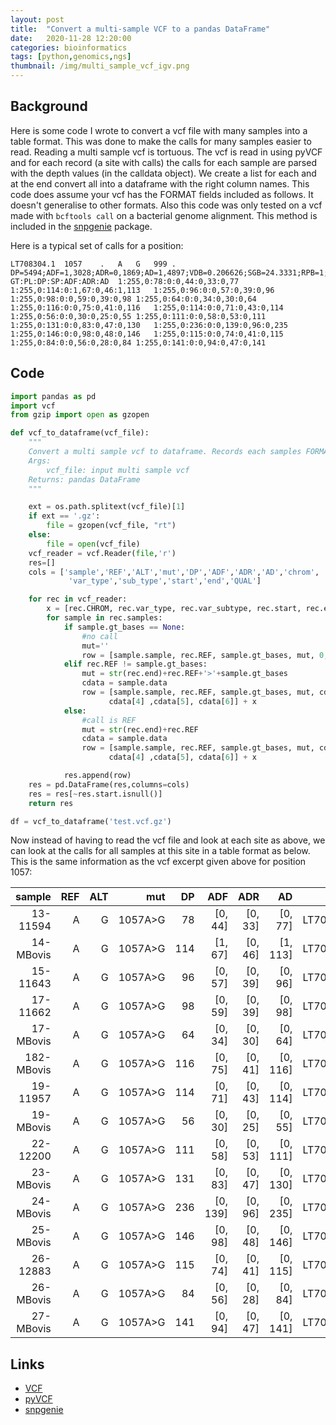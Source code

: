 ```yaml
---
layout: post
title:  "Convert a multi-sample VCF to a pandas DataFrame"
date:   2020-11-28 12:20:00
categories: bioinformatics
tags: [python,genomics,ngs]
thumbnail: /img/multi_sample_vcf_igv.png
---
```


## Background

Here is some code I wrote to convert a vcf file with many samples into a table format. This was done to make the calls for many samples easier to read. Reading a multi sample vcf is tortuous. The vcf is read in using pyVCF and for each record (a site with calls) the calls for each sample are parsed with the depth values (in the calldata object). We create a list for each and at the end convert all into a dataframe with the right column names. This code does assume your vcf has the FORMAT fields included as follows. It doesn't generalise to other formats. Also this code was only tested on a vcf made with `bcftools call` on a bacterial genome alignment. This method is included in the [snpgenie](https://github.com/dmnfarrell/snpgenie) package.

Here is a typical set of calls for a position:

```
LT708304.1	1057	.	A	G	999	.	DP=5494;ADF=1,3028;ADR=0,1869;AD=1,4897;VDB=0.206626;SGB=24.3331;RPB=1;MQB=1;MQSB=1;BQB=1;MQ0F=0;AC=46;AN=46;DP4=1,0,3034,1873;MQ=60	GT:PL:DP:SP:ADF:ADR:AD	1:255,0:78:0:0,44:0,33:0,77	1:255,0:114:0:1,67:0,46:1,113	1:255,0:96:0:0,57:0,39:0,96	1:255,0:98:0:0,59:0,39:0,98	1:255,0:64:0:0,34:0,30:0,64	1:255,0:116:0:0,75:0,41:0,116	1:255,0:114:0:0,71:0,43:0,114	1:255,0:56:0:0,30:0,25:0,55	1:255,0:111:0:0,58:0,53:0,111	1:255,0:131:0:0,83:0,47:0,130	1:255,0:236:0:0,139:0,96:0,235	1:255,0:146:0:0,98:0,48:0,146	1:255,0:115:0:0,74:0,41:0,115	1:255,0:84:0:0,56:0,28:0,84	1:255,0:141:0:0,94:0,47:0,141
```

## Code

```python
import pandas as pd
import vcf
from gzip import open as gzopen

def vcf_to_dataframe(vcf_file):
    """
    Convert a multi sample vcf to dataframe. Records each samples FORMAT fields.
    Args:
        vcf_file: input multi sample vcf
    Returns: pandas DataFrame
    """

    ext = os.path.splitext(vcf_file)[1]
    if ext == '.gz':
        file = gzopen(vcf_file, "rt")
    else:
        file = open(vcf_file)
    vcf_reader = vcf.Reader(file,'r')
    res=[]
    cols = ['sample','REF','ALT','mut','DP','ADF','ADR','AD','chrom',
             'var_type','sub_type','start','end','QUAL']

    for rec in vcf_reader:
        x = [rec.CHROM, rec.var_type, rec.var_subtype, rec.start, rec.end, rec.QUAL]
        for sample in rec.samples:
            if sample.gt_bases == None:
                #no call
                mut=''
                row = [sample.sample, rec.REF, sample.gt_bases, mut, 0,0,0,0]
            elif rec.REF != sample.gt_bases:
                mut = str(rec.end)+rec.REF+'>'+sample.gt_bases
                cdata = sample.data
                row = [sample.sample, rec.REF, sample.gt_bases, mut, cdata[2],
                      cdata[4] ,cdata[5], cdata[6]] + x
            else:
                #call is REF
                mut = str(rec.end)+rec.REF              
                cdata = sample.data
                row = [sample.sample, rec.REF, sample.gt_bases, mut, cdata[2],
                      cdata[4] ,cdata[5], cdata[6]] + x

            res.append(row)
    res = pd.DataFrame(res,columns=cols)
    res = res[~res.start.isnull()]
    return res

df = vcf_to_dataframe('test.vcf.gz')  
```

Now instead of having to read the vcf file and look at each site as above, we can look at the calls for all samples at this site in a table format as below. This is the same information as the vcf excerpt given above for position 1057:

|     sample | REF | ALT |     mut |  DP |      ADF |     ADR |       AD |      chrom | var_type | sub_type | start  | end    | QUAL  |
|-----------:|----:|----:|--------:|----:|---------:|--------:|---------:|-----------:|----------|----------|--------|--------|-------|
|   13-11594 |   A |   G | 1057A>G |  78 |  [0, 44] | [0, 33] | [0, 77]  | LT708304.1 | snp      | ts       | 1056.0 | 1057.0 | 999.0 |
|  14-MBovis |   A |   G | 1057A>G | 114 |  [1, 67] | [0, 46] | [1, 113] | LT708304.1 | snp      | ts       | 1056.0 | 1057.0 | 999.0 |
|   15-11643 |   A |   G | 1057A>G |  96 |  [0, 57] | [0, 39] | [0, 96]  | LT708304.1 | snp      | ts       | 1056.0 | 1057.0 | 999.0 |
|   17-11662 |   A |   G | 1057A>G |  98 |  [0, 59] | [0, 39] | [0, 98]  | LT708304.1 | snp      | ts       | 1056.0 | 1057.0 | 999.0 |
|  17-MBovis |   A |   G | 1057A>G |  64 |  [0, 34] | [0, 30] | [0, 64]  | LT708304.1 | snp      | ts       | 1056.0 | 1057.0 | 999.0 |
| 182-MBovis |   A |   G | 1057A>G | 116 |  [0, 75] | [0, 41] | [0, 116] | LT708304.1 | snp      | ts       | 1056.0 | 1057.0 | 999.0 |
| 19-11957   | A   | G   | 1057A>G | 114 | [0, 71]  | [0, 43] | [0, 114] | LT708304.1 | snp      | ts       | 1056.0 | 1057.0 | 999.0 |
| 19-MBovis  | A   | G   | 1057A>G | 56  | [0, 30]  | [0, 25] | [0, 55]  | LT708304.1 | snp      | ts       | 1056.0 | 1057.0 | 999.0 |
| 22-12200   | A   | G   | 1057A>G | 111 | [0, 58]  | [0, 53] | [0, 111] | LT708304.1 | snp      | ts       | 1056.0 | 1057.0 | 999.0 |
| 23-MBovis  | A   | G   | 1057A>G | 131 | [0, 83]  | [0, 47] | [0, 130] | LT708304.1 | snp      | ts       | 1056.0 | 1057.0 | 999.0 |
| 24-MBovis  | A   | G   | 1057A>G | 236 | [0, 139] | [0, 96] | [0, 235] | LT708304.1 | snp      | ts       | 1056.0 | 1057.0 | 999.0 |
| 25-MBovis  | A   | G   | 1057A>G | 146 | [0, 98]  | [0, 48] | [0, 146] | LT708304.1 | snp      | ts       | 1056.0 | 1057.0 | 999.0 |
| 26-12883   | A   | G   | 1057A>G | 115 | [0, 74]  | [0, 41] | [0, 115] | LT708304.1 | snp      | ts       | 1056.0 | 1057.0 | 999.0 |
| 26-MBovis  | A   | G   | 1057A>G | 84  | [0, 56]  | [0, 28] | [0, 84]  | LT708304.1 | snp      | ts       | 1056.0 | 1057.0 | 999.0 |
| 27-MBovis  | A   | G   | 1057A>G | 141 | [0, 94]  | [0, 47] | [0, 141] | LT708304.1 | snp      | ts       | 1056.0 | 1057.0 | 999.0 |


## Links

* [VCF](https://en.wikipedia.org/wiki/Variant_Call_Format)
* [pyVCF](https://pyvcf.readthedocs.io/en/latest/index.html)
* [snpgenie](https://github.com/dmnfarrell/snpgenie)
